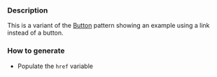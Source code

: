 ### Description
This is a variant of the [Button](./?p=atoms-button) pattern showing an example using a link instead of a button.

### How to generate
* Populate the `href` variable
